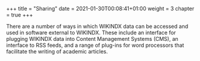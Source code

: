 +++
title = "Sharing"
date = 2021-01-30T00:08:41+01:00
weight = 3
chapter = true
+++

There are a number of ways in which WIKINDX data can be accessed and used in software external to WIKINDX.
These include an interface for plugging WIKINDX data into Content Management Systems (CMS),
an interface to RSS feeds, and a range of plug-ins for word processors that facilitate the writing of academic articles.
